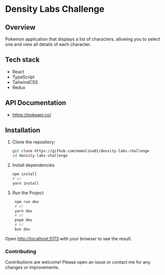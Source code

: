 # Density Labs Challenge

## Overview

Pokemon application that displays a list of characters, allowing you to select one and view all details of each character.

## Tech stack

- React
- TypeScript
- TailwindCSS
- Redux

## API Documentation

- https://pokeapi.co/

## Installation

1. Clone the repository:

   ```bash
   git clone https://github.com/mamolina01/density-labs-challenge
   cd density-labs-challenge
   ```

2. Install dependencies

   ```bash
   npm install
   # or
   yarn install
   ```

3. Run the Project

   ```bash
    npm run dev
    # or
    yarn dev
    # or
    pnpm dev
    # or
    bun dev
   ```

Open [http://localhost:5173](http://localhost:5173) with your browser to see the result.

### Contributing

Contributions are welcome! Please open an issue or contact me for any changes or improvements.
